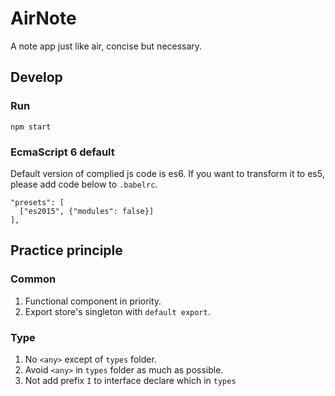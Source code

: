 # AirNote
A note app just like air, concise but necessary.

## Develop

### Run
```
npm start
```

### EcmaScript 6 default
Default version of complied js code is es6. If you want to transform it to es5, please add code below to `.babelrc`.
```
"presets": [
  ["es2015", {"modules": false}]
],
```

## Practice principle

### Common
1. Functional component in priority.
1. Export store's singleton with `default export`.

### Type
1. No `<any>` except of `types` folder.
1. Avoid `<any>` in `types` folder as much as possible.
1. Not add prefix `I` to interface declare which in `types`